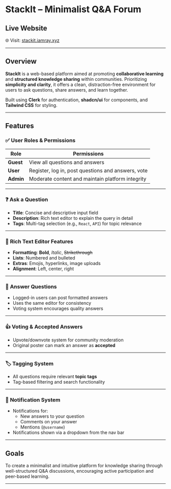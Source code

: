 # **StackIt – Minimalist Q&A Forum**

## **Live Website**

🌐 Visit: [stackit.iamray.xyz](https://stackit.iamray.xyz)

---

## **Overview**

**StackIt** is a web-based platform aimed at promoting **collaborative learning** and **structured knowledge sharing** within communities. Prioritizing **simplicity and clarity**, it offers a clean, distraction-free environment for users to ask questions, share answers, and learn together.

Built using **Clerk** for authentication, **shadcn/ui** for components, and **Tailwind CSS** for styling.

---

## **Features**

### ✅ **User Roles & Permissions**

| **Role**   | **Permissions**                                      |
|------------|------------------------------------------------------|
| **Guest**  | View all questions and answers                       |
| **User**   | Register, log in, post questions and answers, vote   |
| **Admin**  | Moderate content and maintain platform integrity     |

---

### ❓ **Ask a Question**

- **Title**: Concise and descriptive input field  
- **Description**: Rich text editor to explain the query in detail  
- **Tags**: Multi-tag selection (e.g., `React`, `API`) for topic relevance  

---

### 📝 **Rich Text Editor Features**

- **Formatting**: **Bold**, *Italic*, ~~Strikethrough~~  
- **Lists**: Numbered and bulleted  
- **Extras**: Emojis, hyperlinks, image uploads  
- **Alignment**: Left, center, right  

---

### 💬 **Answer Questions**

- Logged-in users can post formatted answers  
- Uses the same editor for consistency  
- Voting system encourages quality answers  

---

### 👍 **Voting & Accepted Answers**

- Upvote/downvote system for community moderation  
- Original poster can mark an answer as **accepted**  

---

### 🏷️ **Tagging System**

- All questions require relevant **topic tags**  
- Tag-based filtering and search functionality  

---

### 🔔 **Notification System**

- Notifications for:
  - New answers to your question  
  - Comments on your answer  
  - Mentions (`@username`)  
- Notifications shown via a dropdown from the nav bar  

---

## **Goals**

To create a minimalist and intuitive platform for knowledge sharing through well-structured Q&A discussions, encouraging active participation and peer-based learning.

---
